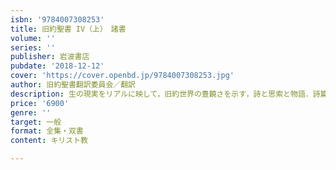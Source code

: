 ```yaml
---
isbn: '9784007308253'
title: 旧約聖書 IV（上）　諸書
volume: ''
series: ''
publisher: 岩波書店
pubdate: '2018-12-12'
cover: 'https://cover.openbd.jp/9784007308253.jpg'
author: 旧約聖書翻訳委員会／翻訳
description: 生の現実をリアルに映して，旧約世界の豊饒さを示す，詩と思索と物語．詩篇・ヨブ記・箴言から歴代誌まで．
price: '6900'
genre: ''
target: 一般
format: 全集・双書
content: キリスト教

---
```


